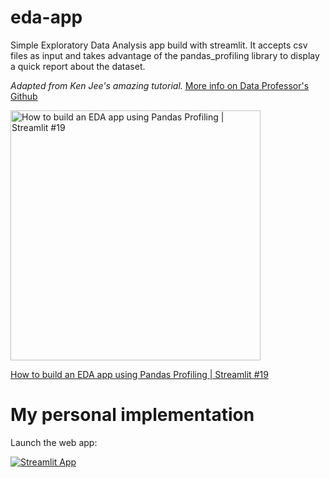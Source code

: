 # eda-app

Simple Exploratory Data Analysis app build with streamlit. It accepts csv files as input and takes advantage of the pandas_profiling library to display a quick report about the dataset.

*Adapted from Ken Jee's amazing tutorial.* [More info on Data Professor's Github](https://github.com/dataprofessor/eda-app)



<a href="https://youtu.be/p4uohebPuCg"><img src="http://img.youtube.com/vi/p4uohebPuCg/0.jpg" alt="How to build an EDA app using Pandas Profiling | Streamlit #19" title="How to build an EDA app using Pandas Profiling | Streamlit #19" width="400" /></a>

[How to build an EDA app using Pandas Profiling | Streamlit #19](https://youtu.be/p4uohebPuCg)

# My personal implementation

Launch the web app:

[![Streamlit App](https://static.streamlit.io/badges/streamlit_badge_black_white.svg)](https://share.streamlit.io/rchatru/st-eda/app.py)

